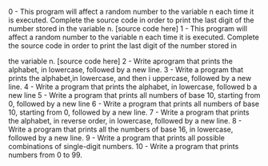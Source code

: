 0 - This program will affect a random number to the variable n each time it is executed. Complete the source code in order to print the last digit of the number stored in the variable n. [source code here]
1 - This program will affect a random number to the variable n each time it is executed. Complete the source code in order to print the last digit of the number stored in

 the variable n. [source code here]
2 - Write aprogram that prints the alphabet, in lowercase, followed by a new line.
3 - Write a program that prints the alphabet,in lowercase, and then i uppercase, followed by a new line.
4 - Write a program that prints the alphabet, in lowercase, followed b a new line
5 - Write a program that prints all numbers of base 10, starting from 0, followed by a new line
6 - Write a program that prints all numbers of base 10, starting from 0, followed by a new line.
7 - Write a program that prints the alphabet, in reverse order, in lowercase, followed by a new line.
8 - Write a program that prints all the numbers of base 16, in lowercase, followed by a new line.
9 - Write a program that prints all possible combinations of single-digit numbers.
10 - Write a program that prints numbers from 0 to 99.
